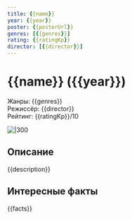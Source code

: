 ```yaml
---
title: {{name}}
year: {{year}}
poster: {{posterUrl}}
genres: [{{genres}}]
rating: {{ratingKp}}
director: [{{director}}]
---
```


# {{name}} ({{year}})

Жанры: {{genres}}  
Режиссёр: {{director}}  
Рейтинг: {{ratingKp}}/10

![|300]({{posterUrl}})

## Описание
{{description}}

## Интересные факты
{{facts}}